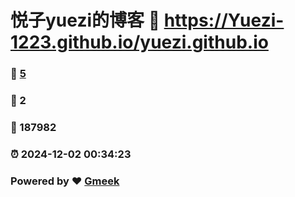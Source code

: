 # 悦子yuezi的博客 :link: https://Yuezi-1223.github.io/yuezi.github.io 
### :page_facing_up: [5](https://Yuezi-1223.github.io/yuezi.github.io/tag.html) 
### :speech_balloon: 2 
### :hibiscus: 187982 
### :alarm_clock: 2024-12-02 00:34:23 
### Powered by :heart: [Gmeek](https://github.com/Meekdai/Gmeek)
